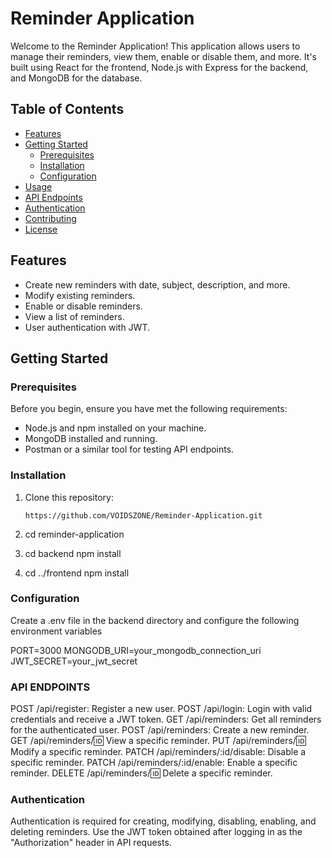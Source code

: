 # Reminder Application

Welcome to the Reminder Application! This application allows users to manage their reminders, view them, enable or disable them, and more. It's built using React for the frontend, Node.js with Express for the backend, and MongoDB for the database.

## Table of Contents

- [Features](#features)
- [Getting Started](#getting-started)
  - [Prerequisites](#prerequisites)
  - [Installation](#installation)
  - [Configuration](#configuration)
- [Usage](#usage)
- [API Endpoints](#api-endpoints)
- [Authentication](#authentication)
- [Contributing](#contributing)
- [License](#license)

## Features

- Create new reminders with date, subject, description, and more.
- Modify existing reminders.
- Enable or disable reminders.
- View a list of reminders.
- User authentication with JWT.

## Getting Started

### Prerequisites

Before you begin, ensure you have met the following requirements:

- Node.js and npm installed on your machine.
- MongoDB installed and running.
- Postman or a similar tool for testing API endpoints.

### Installation

1. Clone this repository:

   ```shell
   https://github.com/VOIDSZONE/Reminder-Application.git

   ```

2. cd reminder-application

3. cd backend
   npm install

4. cd ../frontend
   npm install

### Configuration

Create a .env file in the backend directory and configure the following environment variables

PORT=3000
MONGODB_URI=your_mongodb_connection_uri
JWT_SECRET=your_jwt_secret

### API ENDPOINTS

POST /api/register: Register a new user.
POST /api/login: Login with valid credentials and receive a JWT token.
GET /api/reminders: Get all reminders for the authenticated user.
POST /api/reminders: Create a new reminder.
GET /api/reminders/:id: View a specific reminder.
PUT /api/reminders/:id: Modify a specific reminder.
PATCH /api/reminders/:id/disable: Disable a specific reminder.
PATCH /api/reminders/:id/enable: Enable a specific reminder.
DELETE /api/reminders/:id: Delete a specific reminder.

### Authentication

Authentication is required for creating, modifying, disabling, enabling, and deleting reminders.
Use the JWT token obtained after logging in as the "Authorization" header in API requests.

